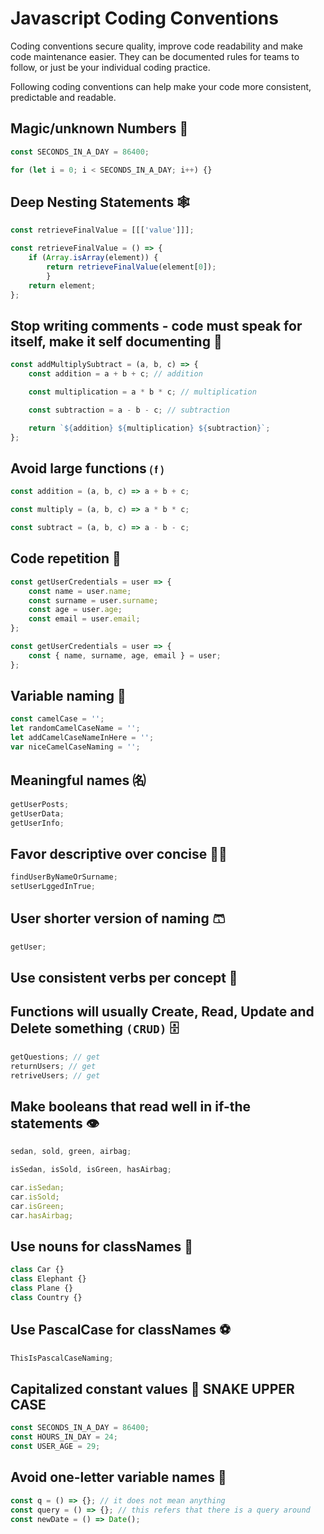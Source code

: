 
# Javascript Coding Conventions
Coding conventions secure quality, improve code readability and make code maintenance easier. They can be documented rules for teams to follow, or just be your individual coding practice.

Following coding conventions can help make your code more consistent, predictable and readable.

## Magic/unknown Numbers 🎩

```javascript
const SECONDS_IN_A_DAY = 86400;
```

```javascript
for (let i = 0; i < SECONDS_IN_A_DAY; i++) {}
```


## Deep Nesting Statements 🕸

```javascript
const retrieveFinalValue = [[['value']]];

const retrieveFinalValue = () => {
    if (Array.isArray(element)) {
        return retrieveFinalValue(element[0]);
        }
    return element;
};
```

## Stop writing comments - code must speak for itself, make it self documenting 📃

```javascript
const addMultiplySubtract = (a, b, c) => {
    const addition = a + b + c; // addition

    const multiplication = a * b * c; // multiplication

    const subtraction = a - b - c; // subtraction

    return `${addition} ${multiplication} ${subtraction}`;
};
```

## Avoid large functions ⒡
```javascript
const addition = (a, b, c) => a + b + c;
```
```javascript
const multiply = (a, b, c) => a * b * c;
```
```javascript
const subtract = (a, b, c) => a - b - c;
```

## Code repetition 🔁

```javascript
const getUserCredentials = user => {
    const name = user.name;
    const surname = user.surname;
    const age = user.age;
    const email = user.email;
};
```
```javascript
const getUserCredentials = user => {
    const { name, surname, age, email } = user;
};
```

## Variable naming 🐫

```javascript
const camelCase = '';
let randomCamelCaseName = '';
let addCamelCaseNameInHere = '';
var niceCamelCaseNaming = '';
```

## Meaningful names ㈴

```javascript
getUserPosts;
getUserData;
getUserInfo;
```

## Favor descriptive over concise 👍🏻

```javascript
findUserByNameOrSurname;
setUserLggedInTrue;
```

## User shorter version of naming 🩳

```javascript
getUser;
```

## Use consistent verbs per concept 👟

## Functions will usually Create, Read, Update and Delete something `(CRUD)` 🗄

```javascript
getQuestions; // get
returnUsers; // get
retriveUsers; // get
```

## Make booleans that read well in if-the statements 👁

```javascript
sedan, sold, green, airbag;
```

```javascript
isSedan, isSold, isGreen, hasAirbag;
```

```javascript
car.isSedan;
car.isSold;
car.isGreen;
car.hasAirbag;
```

## Use nouns for classNames 🏫

```javascript
class Car {}
class Elephant {}
class Plane {}
class Country {}
```

## Use PascalCase for classNames ⚽️

```javascript
ThisIsPascalCaseNaming;
```

## Capitalized constant values 🐍 SNAKE UPPER CASE

```javascript
const SECONDS_IN_A_DAY = 86400;
const HOURS_IN_DAY = 24;
const USER_AGE = 29;
```

## Avoid one-letter variable names 📩

```javascript
const q = () => {}; // it does not mean anything
const query = () => {}; // this refers that there is a query around
const newDate = () => Date();
```

